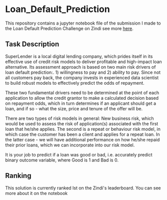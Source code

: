 # Loan_Default_Prediction
This repository contains a jupyter notebook file of the submission I made to the Loan Default Prediction Challenge on Zindi see more [here](https://zindi.africa/competitions/loan-default-prediction-challenge).

## Task Description
SuperLender is a local digital lending company, which prides itself in its effective use of credit risk models to deliver profitable and high-impact loan alternative. Its assessment approach is based on two main risk drivers of loan default prediction:. 1) willingness to pay and 2) ability to pay. Since not all customers pay back, the company invests in experienced data scientist to build robust models to effectively predict the odds of repayment.

These two fundamental drivers need to be determined at the point of each application to allow the credit grantor to make a calculated decision based on repayment odds, which in turn determines if an applicant should get a loan, and if so - what the size, price and tenure of the offer will be.

There are two types of risk models in general: New business risk, which would be used to assess the risk of application(s) associated with the first loan that he/she applies. The second is a repeat or behaviour risk model, in which case the customer has been a client and applies for a repeat loan. In the latter case - we will have additional performance on how he/she repaid their prior loans, which we can incorporate into our risk model.

It is your job to predict if a loan was good or bad, i.e. accurately predict binary outcome variable, where Good is 1 and Bad is 0.

## Ranking
This solution is currently ranked Ist on the Zindi's leaderboard. You can see more about it on the notebook
